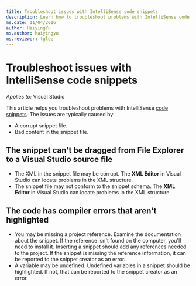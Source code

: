 ```yaml
---
title: Troubleshoot issues with IntelliSense code snippets
description: Learn how to troubleshoot problems with IntelliSense code snippets that are typically caused by bad content in the snippet file or a corrupt snippet file.
ms.date: 11/04/2016
author: HaiyingYu
ms.author: haiyingyu
ms.reviewer: tglee
---
```

# Troubleshoot issues with IntelliSense code snippets

_Applies to:_&nbsp;Visual Studio

This article helps you troubleshoot problems with IntelliSense [code snippets](/VisualStudio/ide/code-snippets). The issues are typically caused by:

- A corrupt snippet file.
- Bad content in the snippet file.

## The snippet can't be dragged from File Explorer to a Visual Studio source file

- The XML in the snippet file may be corrupt. The **XML Editor** in Visual Studio can locate problems in the XML structure.
- The snippet file may not conform to the snippet schema. The **XML Editor** in Visual Studio can locate problems in the XML structure.

## The code has compiler errors that aren't highlighted

- You may be missing a project reference. Examine the documentation about the snippet. If the reference isn't found on the computer, you'll need to install it. Inserting a snippet should add any references needed to the project. If the snippet is missing the reference information, it can be reported to the snippet creator as an error.
- A variable may be undefined. Undefined variables in a snippet should be highlighted. If not, that can be reported to the snippet creator as an error.

